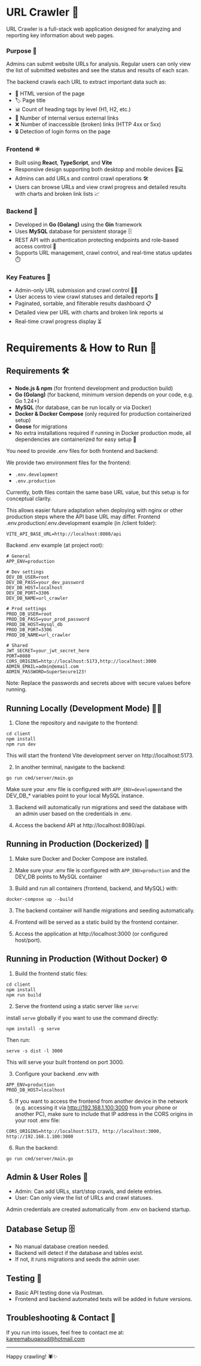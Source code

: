 # URL Crawler 🚀

URL Crawler is a full-stack web application designed for analyzing and reporting key information about web pages.

### Purpose 🎯

Admins can submit website URLs for analysis. Regular users can only view the list of submitted websites and see the status and results of each scan.

The backend crawls each URL to extract important data such as:

- 📝 HTML version of the page  
- 🏷️ Page title  
- 📊 Count of heading tags by level (H1, H2, etc.)  
- 🔗 Number of internal versus external links  
- ❌ Number of inaccessible (broken) links (HTTP 4xx or 5xx)  
- 🔒 Detection of login forms on the page  

### Frontend ⚛️

- Built using **React**, **TypeScript**, and **Vite**  
- Responsive design supporting both desktop and mobile devices 📱💻  
- Admins can add URLs and control crawl operations 🛠️  
- Users can browse URLs and view crawl progress and detailed results with charts and broken link lists 📈  


### Backend 🦦

- Developed in **Go (Golang)** using the **Gin** framework  
- Uses **MySQL** database for persistent storage 🗄️  
- REST API with authentication protecting endpoints and role-based access control 🔐  
- Supports URL management, crawl control, and real-time status updates ⏱️  

### Key Features 🌟

- Admin-only URL submission and crawl control 👩‍💼  
- User access to view crawl statuses and detailed reports 👀  
- Paginated, sortable, and filterable results dashboard 📋  
- Detailed view per URL with charts and broken link reports 📊  
- Real-time crawl progress display ⏳

# Requirements & How to Run 🚀

## Requirements 🛠️

- **Node.js & npm** (for frontend development and production build)
- **Go (Golang)** (for backend, minimum version depends on your code, e.g. Go 1.24+)
- **MySQL** (for database, can be run locally or via Docker)
- **Docker & Docker Compose** (only required for production containerized setup)
- **Goose** for migrations
- No extra installations required if running in Docker production mode, all dependencies are containerized for easy setup 🐳

You need to provide .env files for both frontend and backend:

We provide two environment files for the frontend:

- `.env.development`
- `.env.production`

Currently, both files contain the same base URL value, but this setup is for conceptual clarity.

This allows easier future adaptation when deploying with nginx or other production steps where the API base URL may differ.
Frontend .env.production/.env.development example (in /client folder):
```
VITE_API_BASE_URL=http://localhost:8080/api
```

Backend .env example (at project root):

```
# General
APP_ENV=production

# Dev settings
DEV_DB_USER=root
DEV_DB_PASS=your_dev_password
DEV_DB_HOST=localhost
DEV_DB_PORT=3306
DEV_DB_NAME=url_crawler

# Prod settings
PROD_DB_USER=root
PROD_DB_PASS=your_prod_password
PROD_DB_HOST=mysql_db
PROD_DB_PORT=3306
PROD_DB_NAME=url_crawler

# Shared
JWT_SECRET=your_jwt_secret_here
PORT=8080
CORS_ORIGINS=http://localhost:5173,http://localhost:3000
ADMIN_EMAIL=admin@email.com
ADMIN_PASSWORD=SuperSecure123!
```

Note: Replace the passwords and secrets above with secure values before running.

## Running Locally (Development Mode) 🧑‍💻

1. Clone the repository and navigate to the frontend:

```
cd client
npm install
npm run dev
```

This will start the frontend Vite development server on http://localhost:5173.

2. In another terminal, navigate to the backend:

```
go run cmd/server/main.go
```

Make sure your .env file is configured with ```APP_ENV=development```and the DEV_DB_* variables point to your local MySQL instance.

3. Backend will automatically run migrations and seed the database with an admin user based on the credentials in .env.

4. Access the backend API at http://localhost:8080/api.

## Running in Production (Dockerized) 🐳

1. Make sure Docker and Docker Compose are installed.

2. Make sure your .env file is configured with ```APP_ENV=production``` and the DEV_DB points to MySQL container

2. Build and run all containers (frontend, backend, and MySQL) with:

```
docker-compose up --build
```

3. The backend container will handle migrations and seeding automatically.

4. Frontend will be served as a static build by the frontend container.

5. Access the application at http://localhost:3000 (or configured host/port).

## Running in Production (Without Docker) ⚙️


1. Build the frontend static files:
```
cd client
npm install
npm run build
```
2. Serve the frontend using a static server like `serve`:

install `serve` globally if you want to use the command directly:
```
npm install -g serve
```
Then run:
```
serve -s dist -l 3000
```
This will serve your built frontend on port 3000.

3. Configure your backend .env with 
```
APP_ENV=production
PROD_DB_HOST=localhost
```
5. If you want to access the frontend from another device in the network
(e.g. accessing it via http://192.168.1.100:3000 from your phone or another PC),
make sure to include that IP address in the CORS origins in your root .env file:
```
CORS_ORIGINS=http://localhost:5173, http://localhost:3000, http://192.168.1.100:3000
```
6. Run the backend:

```
go run cmd/server/main.go
```

## Admin & User Roles 👤

- Admin: Can add URLs, start/stop crawls, and delete entries.
- User: Can only view the list of URLs and crawl statuses.

Admin credentials are created automatically from .env on backend startup.

## Database Setup 🗄️

- No manual database creation needed.
- Backend will detect if the database and tables exist.
- If not, it runs migrations and seeds the admin user.

## Testing 🧪

- Basic API testing done via Postman.
- Frontend and backend automated tests will be added in future versions.

## Troubleshooting & Contact 📩

If you run into issues, feel free to contact me at:  
kareemabuqaoud@hotmail.com

---

Happy crawling! 🕷️✨
